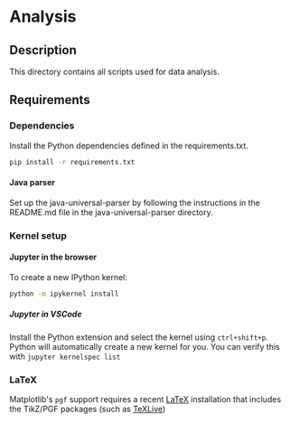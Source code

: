 # Analysis

## Description
This directory contains all scripts used for data analysis.

## Requirements

### Dependencies
Install the Python dependencies defined in the requirements.txt.
```bash
pip install -r requirements.txt
```

#### Java parser
Set up the java-universal-parser by following the instructions in the README.md file in the java-universal-parser directory.

### Kernel setup
#### Jupyter in the browser
To create a new IPython kernel:
```bash
python -m ipykernel install
```

##### Jupyter in VSCode
Install the Python extension and select the kernel using `ctrl+shift+p`. Python will automatically create a new kernel for you. You can verify this with `jupyter kernelspec list`

### LaTeX
Matplotlib's `pgf` support requires a recent [LaTeX](http://www.tug.org/) installation that includes the TikZ/PGF packages (such as [TeXLive](http://www.tug.org/texlive/))
